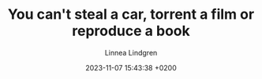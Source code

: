 ---
layout: post
title: "You can't steal a car, torrent a film or reproduce a book"
date: 2023-11-07 15:43:38 +0200
categories: 
image : /img/Iasm_04_LL.png
author: Linnea Lindgren
file: /files/Iasm_05_LL.pdf
---